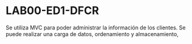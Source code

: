 # LAB00-ED1-DFCR
Se utiliza MVC para poder administrar la información de los clientes. Se puede realizar una carga de datos, ordenamiento y almacenamiento,
